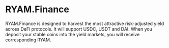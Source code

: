 # RYAM.Finance
RYAM.Finance is designed to harvest the most attractive risk-adjusted yield across DeFi protocols. It will support USDC, USDT and DAI. When you deposit your stable coins into the yield markets, you will receive corresponding RYAM.

